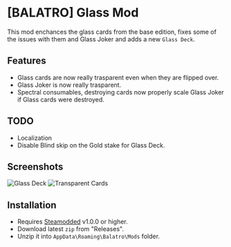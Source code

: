 # [BALATRO] Glass Mod

This mod enchances the glass cards from the base edition, fixes some of the issues with them and Glass Joker and adds a new `Glass Deck`.

## Features

- Glass cards are now really trasparent even when they are flipped over.
- Glass Joker is now really trasparent.
- Spectral consumables, destroying cards now properly scale Glass Joker if Glass cards were destroyed.

## TODO

- Localization
- Disable Blind skip on the Gold stake for Glass Deck.

## Screenshots

![Glass Deck](https://cdn.discordapp.com/attachments/1329174991232569345/1329175683934453782/image.png?ex=678962d1&is=67881151&hm=669fe4c79a37307aa98836bb8d305109fce8edbc327ed80c833f37b364fd5f85&)
![Transparent Cards](https://cdn.discordapp.com/attachments/1329174991232569345/1329175684677107712/image.png?ex=678962d2&is=67881152&hm=3ae9ccdd80409c1e13c75348ff71ec53b413eb6332686dd6b3a6fad6d76c0a89&)

## Installation

- Requires [Steamodded](https://github.com/Steamopollys/Steamodded/) v1.0.0 or higher.
- Download latest `zip` from "Releases".
- Unzip it into `AppData\Roaming\Balatro\Mods` folder.
